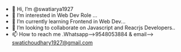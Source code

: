 - 👋 Hi, I’m @swatiarya1927
- 👀 I’m interested in Web Dev Role ...
- 🌱 I’m currently learning Frontend in Web Dev...
- 💞️ I’m looking to collaborate on Javascript and Reacrjs Developers..
- 📫 How to reach me .Whatsapp-->9548053884 & email--> swatichoudhary1927@gmail.com

<!---
swatiarya1927/swatiarya1927 is a ✨ special ✨ repository because its `README.md` (this file) appears on your GitHub profile.
You can click the Preview link to take a look at your changes.
--->
